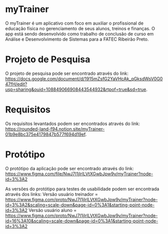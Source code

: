 # myTrainer
O myTrainer é um aplicativo com foco em  auxiliar o profissional de educação física no gerenciamento de seus alunos, treinos e finanças. O app está sendo desenvolvido como trabalho de conclusão de curso em Análise e Desenvolvimento de Sistemas para a FATEC Ribeirão Preto. 

# Projeto de Pesquisa
O projeto de pesquisa pode ser encontrado através do link: https://docs.google.com/document/d/1915mZsfG2YaVHcAk_qGksdWsV0G047fH/edit?usp=sharing&ouid=108849066908443544932&rtpof=true&sd=true.

# Requisitos
Os requisitos levantados podem ser encontrados através do link: https://rounded-land-f94.notion.site/myTrainer-01b9e8bc375e4179847b577f694d19ef.

# Protótipo
O protótipo da aplicação pode ser encontrado através do link: https://www.figma.com/file/NwJ7I1jIrlLVtXGwbJpw9v/myTrainer?node-id=3%3A2

As versões do protótipo para testes de usabilidade podem ser encontrada através dos links: 
Versão usuário treinador = https://www.figma.com/proto/NwJ7I1jIrlLVtXGwbJpw9v/myTrainer?node-id=3%3A2&scaling=scale-down&page-id=0%3A1&starting-point-node-id=3%3A2
Versão usuário aluno = https://www.figma.com/proto/NwJ7I1jIrlLVtXGwbJpw9v/myTrainer?node-id=16%3A10&scaling=scale-down&page-id=0%3A1&starting-point-node-id=3%3A2
